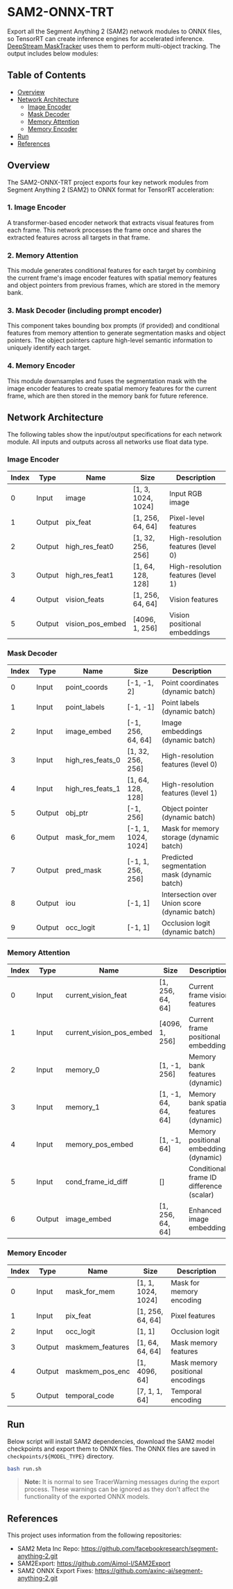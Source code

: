 #  SAM2-ONNX-TRT
Export all the Segment Anything 2 (SAM2) network modules to ONNX files, so TensorRT can create inference
engines for accelerated inference. [DeepStream MaskTracker](https://github.com/NVIDIA-AI-IOT/deepstream_reference_apps/tree/master/deepstream-masktracker) uses them to perform
multi-object tracking. The output includes below modules:

## Table of Contents
- [Overview](#overview)
- [Network Architecture](#network-architecture)
  - [Image Encoder](#image-encoder)
  - [Mask Decoder](#mask-decoder)
  - [Memory Attention](#memory-attention)
  - [Memory Encoder](#memory-encoder)
- [Run](#run)
- [References](#references)

## Overview

The SAM2-ONNX-TRT project exports four key network modules from Segment Anything 2 (SAM2) to ONNX format for TensorRT acceleration:

### 1. Image Encoder
A transformer-based encoder network that extracts visual features from each frame. This network processes the frame once and shares the extracted features across all targets in that frame.

### 2. Memory Attention
This module generates conditional features for each target by combining the current frame's image encoder features with spatial memory features and object pointers from previous frames, which are stored in the memory bank.

### 3. Mask Decoder (including prompt encoder)
This component takes bounding box prompts (if provided) and conditional features from memory attention to generate segmentation masks and object pointers. The object pointers capture high-level semantic information to uniquely identify each target.

### 4. Memory Encoder
This module downsamples and fuses the segmentation mask with the image encoder features to create spatial memory features for the current frame, which are then stored in the memory bank for future reference.

## Network Architecture

The following tables show the input/output specifications for each network module. All inputs and outputs across all networks use float data type.

### Image Encoder
| Index | Type | Name | Size | Description |
|-------|------|------|------|-------------|
| 0 | Input | image | [1, 3, 1024, 1024] | Input RGB image |
| 1 | Output | pix_feat | [1, 256, 64, 64] | Pixel-level features |
| 2 | Output | high_res_feat0 | [1, 32, 256, 256] | High-resolution features (level 0) |
| 3 | Output | high_res_feat1 | [1, 64, 128, 128] | High-resolution features (level 1) |
| 4 | Output | vision_feats | [1, 256, 64, 64] | Vision features |
| 5 | Output | vision_pos_embed | [4096, 1, 256] | Vision positional embeddings |

### Mask Decoder
| Index | Type | Name | Size | Description |
|-------|------|------|------|-------------|
| 0 | Input | point_coords | [-1, -1, 2] | Point coordinates (dynamic batch) |
| 1 | Input | point_labels | [-1, -1] | Point labels (dynamic batch) |
| 2 | Input | image_embed | [-1, 256, 64, 64] | Image embeddings (dynamic batch) |
| 3 | Input | high_res_feats_0 | [1, 32, 256, 256] | High-resolution features (level 0) |
| 4 | Input | high_res_feats_1 | [1, 64, 128, 128] | High-resolution features (level 1) |
| 5 | Output | obj_ptr | [-1, 256] | Object pointer (dynamic batch) |
| 6 | Output | mask_for_mem | [-1, 1, 1024, 1024] | Mask for memory storage (dynamic batch) |
| 7 | Output | pred_mask | [-1, 1, 256, 256] | Predicted segmentation mask (dynamic batch) |
| 8 | Output | iou | [-1, 1] | Intersection over Union score (dynamic batch) |
| 9 | Output | occ_logit | [-1, 1] | Occlusion logit (dynamic batch) |

### Memory Attention
| Index | Type | Name | Size | Description |
|-------|------|------|------|-------------|
| 0 | Input | current_vision_feat | [1, 256, 64, 64] | Current frame vision features |
| 1 | Input | current_vision_pos_embed | [4096, 1, 256] | Current frame positional embeddings |
| 2 | Input | memory_0 | [1, -1, 256] | Memory bank features (dynamic) |
| 3 | Input | memory_1 | [1, -1, 64, 64, 64] | Memory bank spatial features (dynamic) |
| 4 | Input | memory_pos_embed | [1, -1, 64] | Memory positional embeddings (dynamic) |
| 5 | Input | cond_frame_id_diff | [] | Conditional frame ID difference (scalar) |
| 6 | Output | image_embed | [1, 256, 64, 64] | Enhanced image embeddings |

### Memory Encoder
| Index | Type | Name | Size | Description |
|-------|------|------|------|-------------|
| 0 | Input | mask_for_mem | [1, 1, 1024, 1024] | Mask for memory encoding |
| 1 | Input | pix_feat | [1, 256, 64, 64] | Pixel features |
| 2 | Input | occ_logit | [1, 1] | Occlusion logit |
| 3 | Output | maskmem_features | [1, 64, 64, 64] | Mask memory features |
| 4 | Output | maskmem_pos_enc | [1, 4096, 64] | Mask memory positional encodings |
| 5 | Output | temporal_code | [7, 1, 1, 64] | Temporal encoding |

## Run

Below script will install SAM2 dependencies, download the SAM2 model checkpoints and export them to ONNX files. The ONNX files are saved in `checkpoints/${MODEL_TYPE}` directory.

```bash
bash run.sh
```

> **Note:** It is normal to see TracerWarning messages during the export process. These warnings can be ignored as they don't affect the functionality of the exported ONNX models.

## References

This project uses information from the following repositories:

* SAM2 Meta Inc Repo: https://github.com/facebookresearch/segment-anything-2.git
* SAM2Export: https://github.com/Aimol-l/SAM2Export
* SAM2 ONNX Export Fixes: https://github.com/axinc-ai/segment-anything-2.git

